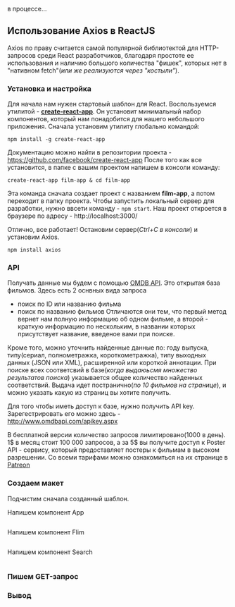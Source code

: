 
в процессе...

## Использование Axios в ReactJS

Axios по праву считается самой популярной библиотектой для HTTP-запросов среди React разработчиков, благодаря простоте ее использования и наличию большого количества "фишек", которых нет в "нативном fetch"(*или же реализуются через "костыли"*).

### Установка и настройка
Для начала нам нужен стартовый шаблон для React. Воспользуемся утилитой - [**create-react-app**](https://github.com/facebook/create-react-app ). Он установит минимальный набор компонентов, который нам понадобится для нашего небольшого приложения. Сначала установим утилиту глобально командой:
```
npm install -g create-react-app
```
Документацию можно найти в репозитории проекта - https://github.com/facebook/create-react-app После того как все установится, в папке с вашим проектом напишем в консоли команду:
```
create-react-app film-app & cd film-app
```
Эта команда сначала создает проект с названием __film-app__, а потом переходит в папку проекта. Чтобы запустить локальный сервер для разработки, нужно ввсети команду - ```npm start```. Наш проект откроется в браузере по адресу - http://localhost:3000/

Отлично, все работает! Остановим сервер(*Ctrl+C в консоли*) и установим Axios.
```
npm install axios
```

### API
Получать данные мы будем с помощью [OMDB API](http://www.omdbapi.com/). Это открытая база фильмов. Здесь есть 2 оснвных вида запроса
- поиск по ID или названию фильма
- поиск по названию фильмов
Отличаются они тем, что первый метод вернет нам полную информацию об одном фильме, а второй - краткую информацию по нескольким, в названии которых присутствует название, введеное вами при поиске. 

Кроме того, можно уточнить найденные данные по: году выпуска, типу(сериал, полнометражка, короткометражка), типу выходных данных (JSON или XML), расширенной или короткой аннотации. При поиске всех соответсвий в базе(_когда выдаюьсмя множество результатов поиска_) указывается общее количество найденных соответствий. Выдача идет постранично(_по 10 фильмов на странице_), и можно указать какую из страниц вы хотите получить.

Для того чтобы иметь доступ к базе, нужно получить API key. Зарегестрировать его можно здесь - http://www.omdbapi.com/apikey.aspx 

В бесплатной версии количество запросов лимитировано(1000 в день). 1$ в месяц стоит 100 000 запросов, а за 5$ вы получите доступ к Poster API - сервису, который предоставляет постеры к фильмам в высоком разрешении. Со всеми тарифами можно ознакомиться на их странице в [Patreon](https://www.patreon.com/bePatron?u=5038490)

### Создаем макет
Подчистим сначала созданный шаблон.

Напишем компонент App
```
```
Напишем компонент Flim
```
```
Напишем компонент Search
```
```


### Пишем GET-запрос



### Вывод
